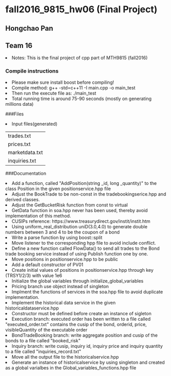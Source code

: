 # fall2016_9815_hw06 (Final Project)
## Hongchao Pan
## Team 16

<li> Notes: This is the final project of cpp part of MTH9815 (fall2016)</li>

### Compile instructions
<li> Please make sure install boost before compiling!</li>
<li> Compile method: g++ -std=c++11 -I <path_to_boost> main.cpp -o main_test</li>
<li> Then run the execute file as: ./main_test</li>
<li> Total running time is around 75-90 seconds (mostly on generating millions data)</li>

###Files 
<table>
<li>Input files(generated)</li>
   <tr>
   <td>trades.txt</td>
   </tr>
   <tr>
   <td>prices.txt</td>
   </tr>
   <tr>
   <td>marketdata.txt</td>
   </tr>
   <tr>
   <td>inquiries.txt</td>
   </tr>
   </table>



###Documentation

<li> Add a function, called "AddPosition(string _id, long _quantity)" to the class Position in the given
positionservice.hpp file</li>

<li> Adjust the BookTrade to be non-const in the tradebookingserice.hpp and derived classes.</li>

<li> Adjust the GetBucketRisk function from const to virtual</li>

<li> GetData function in soa.hpp never has been used, thereby avoid implementation of this method.</li>

<li> CUSIPs reference: https://www.treasurydirect.gov/instit/instit.htm

<li> Using uniform_real_distribution<double> uniD(3.0,4.0) to generate double numbers between 3 and 4 to be 
the coupon of a bond</li>

<li> Write a parse function by using boost::split</li>

<li> Move listener to the corresponding hpp file to avoid include conflict.</li>

<li> Define a new function called FlowData() to send all trades to the Bond trade booking service instead of using 
Publish function one by one.</li>

<li> Move positions in positionservice.hpp to be public</li>

<li> Add a default constructor of PV01<Bond>

<li> Create initial values of positions in positionservice.hpp through key (TRSY1/2/3) with value 1e6</li>

<li> Initialize the global variables through initialize_global_variables</li>

<li> Pricing branch use object instead of singleton</li>

<li> Implment the functions of services in the soa.hpp file to avoid duplicate implementation.</li>

<li> Implement the historical data service in the given historicaldataservice.hpp</li>

<li> Constructor must be defined before create an instance of sigleton</li>

<li> Execution branch: executed order has been written to a file called "executed_order.txt" contains the cusip of 
the bond, orderid, price, visibleQuantity of the executable order</li>

<li> BondTradeBooking branch: write aggregate position and cusip of the bonds to a file called "booked_risk"</li>

<li> Inquiry branch: write cusip, inquiry id, inquiry price and inquiry quantity to a file called "inquiries_record.txt"</li>

<li> Move all the output file to the historicalservice.hpp</li>

<li> Generate an instance of historicalservice by using singleton and created as a global varialbes in the 
 Global_variables_functions.hpp file</li>
